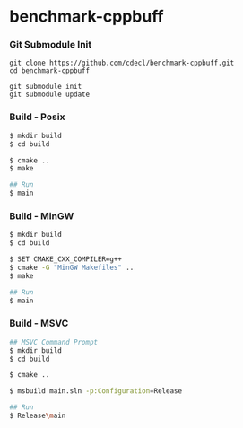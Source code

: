 # benchmark-cppbuff


### Git Submodule Init 

```
git clone https://github.com/cdecl/benchmark-cppbuff.git
cd benchmark-cppbuff

git submodule init
git submodule update
```

### Build - Posix

```sh
$ mkdir build 
$ cd build

$ cmake ..
$ make 

## Run
$ main
```

### Build - MinGW

```sh
$ mkdir build 
$ cd build

$ SET CMAKE_CXX_COMPILER=g++ 
$ cmake -G "MinGW Makefiles" ..
$ make 

## Run
$ main
```

### Build - MSVC

```sh
## MSVC Command Prompt
$ mkdir build 
$ cd build

$ cmake ..

$ msbuild main.sln -p:Configuration=Release

## Run
$ Release\main
```